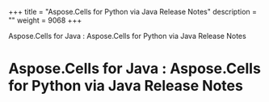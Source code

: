 +++
title = "Aspose.Cells for Python via Java Release Notes" 
description = "" 
weight = 9068 
+++

Aspose.Cells for Java : Aspose.Cells for Python via Java Release Notes  

# Aspose.Cells for Java : Aspose.Cells for Python via Java Release Notes



